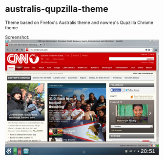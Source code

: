 australis-qupzilla-theme
========================

Theme based on Firefox's Australis theme and nowrep's Qupzilla Chrome theme

Screenshot:
![australis qupzilla theme screenshot](https://github.com/PrometheusGit/australis-qupzilla-theme/blob/master/light.jpg)